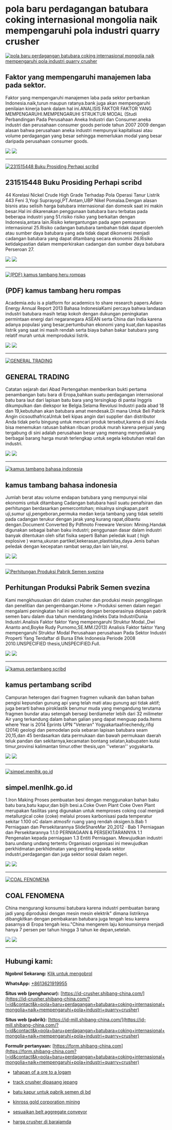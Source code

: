 # pola baru perdagangan batubara coking internasional mongolia naik mempengaruhi pola industri quarry crusher

<a href="https://swt.shibang-china.com/?l=id&img&k=pola+baru+perdagangan+batubara+coking+internasional+mongolia+naik+mempengaruhi+pola+industri+quarry+crusher" target="_blank">![pola baru perdagangan batubara coking internasional mongolia naik mempengaruhi pola industri quarry crusher](http://static.shibang-china.com/all-800x300/747.jpg)</a>

## Faktor yang mempengaruhi manajemen laba pada sektor.
Faktor yang mempengaruhi manajemen laba pada sektor perbankan Indonesia.naik,turun maupun ratanya.bank juga akan mempengaruhi penilaian kinerja bank dalam hal ini.ANALISIS FAKTOR FAKTOR YANG MEMPENGARUHI.MEMPENGARUHI STRUKTUR MODAL (Studi Perbandingan Pada Perusahaan Aneka Industri dan Consumer.aneka industri dan perusahaan consumer goods periode tahun 2007 2009 dengan alasan bahwa perusahaan aneka industri mempunyai kapitalisasi atau volume perdagangan yang besar sehingga memerlukan modal yang besar daripada perusahaan consumer goods.


<a href="https://whatsapp.shibangsoft.com/WhatsApp.php" target="_blank" title="WhatsApp">![](http://static.shibang-china.com/icon/whatsapp.png)</a> <a href="https://swt.shibang-china.com/?l=id&icon&k=pola+baru+perdagangan+batubara+coking+internasional+mongolia+naik+mempengaruhi+pola+industri+quarry+crusher" target="_blank">![](http://static.shibang-china.com/icon/chat-id.png)</a>

---

<a href="https://swt.shibang-china.com/?l=id&img&k=pola+baru+perdagangan+batubara+coking+internasional+mongolia+naik+mempengaruhi+pola+industri+quarry+crusher" target="_blank">![231515448 Buku Prosiding Perhapi scribd](http://static.shibang-china.com/all-800x300/1437.jpg)</a>

## 231515448 Buku Prosiding Perhapi scribd
44 Korelasi Nickel Crude High Grade Terhadap Pola Operasi Tanur Listrik 443 Feni 3,Yogi Suprayogi,PT.Antam,UBP Nikel Pomalaa.Dengan alasan bisnis atau selisih harga batubara internasional dan domesik saat ini makin besar.Hal ini dikarenakan penggunaan batubara baru terbatas pada beberapa industri yang 51.risiko risiko yang berkaitan dengan Indonesia,antara lain.Risiko ketergantungan pada agen pemasaran internasional 25.Risiko cadangan batubara tambahan tidak dapat diperoleh atau sumber daya batubara yang ada tidak dapat dikonversi menjadi cadangan batubara yang dapat ditambang secara ekonomis 26.Risiko ketidakpastian dalam memperkirakan cadangan dan sumber daya batubara Perseroan 27.


<a href="https://whatsapp.shibangsoft.com/WhatsApp.php" target="_blank" title="WhatsApp">![](http://static.shibang-china.com/icon/whatsapp.png)</a> <a href="https://swt.shibang-china.com/?l=id&icon&k=pola+baru+perdagangan+batubara+coking+internasional+mongolia+naik+mempengaruhi+pola+industri+quarry+crusher" target="_blank">![](http://static.shibang-china.com/icon/chat-id.png)</a>

---

<a href="https://swt.shibang-china.com/?l=id&img&k=pola+baru+perdagangan+batubara+coking+internasional+mongolia+naik+mempengaruhi+pola+industri+quarry+crusher" target="_blank">![(PDF) kamus tambang heru rompas](http://static.shibang-china.com/all-800x300/281.jpg)</a>

## (PDF) kamus tambang heru rompas
Academia.edu is a platform for academics to share research papers.Adaro Energy Annual Report 2013 Bahasa IndonesiaKami percaya bahwa landasan industri batubara masih tetap kokoh dengan dukungan peningkatan permintaan energi dari negaranegara ASEAN serta China dan India karena adanya populasi yang besar,pertumbuhan ekonomi yang kuat,dan kapasitas listrik yang saat ini masih rendah serta biaya bahan bakar batubara yang relatif murah untuk memproduksi listrik.


<a href="https://whatsapp.shibangsoft.com/WhatsApp.php" target="_blank" title="WhatsApp">![](http://static.shibang-china.com/icon/whatsapp.png)</a> <a href="https://swt.shibang-china.com/?l=id&icon&k=pola+baru+perdagangan+batubara+coking+internasional+mongolia+naik+mempengaruhi+pola+industri+quarry+crusher" target="_blank">![](http://static.shibang-china.com/icon/chat-id.png)</a>

---

<a href="https://swt.shibang-china.com/?l=id&img&k=pola+baru+perdagangan+batubara+coking+internasional+mongolia+naik+mempengaruhi+pola+industri+quarry+crusher" target="_blank">![GENERAL TRADING](http://static.shibang-china.com/all-800x300/183.jpg)</a>

## GENERAL TRADING
Catatan sejarah dari Abad Pertengahan memberikan bukti pertama penambangan batu bara di Eropa,bahkan suatu perdagangan internasional batu bara laut dari lapisan batu bara yang tersingkap di pantai Inggris dikumpulkan dan diekspor ke Belgia.Selama Revolusi Industri pada abad 18 dan 19,kebutuhan akan batubara amat mendesak.Di mana Untuk Beli Pabrik Angin cicsouthafricaUntuk beli kipas angin dari supplier dan distributor Anda tidak perlu bingung untuk mencari produk tersebut,karena di sini Anda bisa menemukan ratusan bahkan ribuan produk murah karena penjual yang tergabung di sini adalah perusahaan besar yang memang menyediakan berbagai barang harga murah terlengkap untuk segela kebutuhan retail dan industri.


<a href="https://whatsapp.shibangsoft.com/WhatsApp.php" target="_blank" title="WhatsApp">![](http://static.shibang-china.com/icon/whatsapp.png)</a> <a href="https://swt.shibang-china.com/?l=id&icon&k=pola+baru+perdagangan+batubara+coking+internasional+mongolia+naik+mempengaruhi+pola+industri+quarry+crusher" target="_blank">![](http://static.shibang-china.com/icon/chat-id.png)</a>

---

<a href="https://swt.shibang-china.com/?l=id&img&k=pola+baru+perdagangan+batubara+coking+internasional+mongolia+naik+mempengaruhi+pola+industri+quarry+crusher" target="_blank">![kamus tambang bahasa indonesia](http://static.shibang-china.com/all-800x300/4.jpg)</a>

## kamus tambang bahasa indonesia
Jumlah berat atau volume endapan batubara yang mempunyai nilai ekonomis untuk ditambang Cadangan batubara hasil suatu penafsiran dan perhitungan berdasarkan pemercontohan; misalnya singkapan,parit uji,sumur uji,pengeboran,permuka medan kerja tambang yang tidak seteliti pada cadangan terukur dengan jarak yang kurang rapat,dibantu dengan.Document Converted By Pdfmoto Freeware Version: Mining.Handak digunakan sebagai bahan baku industri; penggunaan dasar dalam industri banyak ditentukan oleh sifat fisika seperti Bahan peledak kuat ( high explosive ) warna,ukuran partikel,kekerasan,plastisitas,daya Jenis bahan peledak dengan kecepatan rambat serap,dan lain lain,msl.


<a href="https://whatsapp.shibangsoft.com/WhatsApp.php" target="_blank" title="WhatsApp">![](http://static.shibang-china.com/icon/whatsapp.png)</a> <a href="https://swt.shibang-china.com/?l=id&icon&k=pola+baru+perdagangan+batubara+coking+internasional+mongolia+naik+mempengaruhi+pola+industri+quarry+crusher" target="_blank">![](http://static.shibang-china.com/icon/chat-id.png)</a>

---

<a href="https://swt.shibang-china.com/?l=id&img&k=pola+baru+perdagangan+batubara+coking+internasional+mongolia+naik+mempengaruhi+pola+industri+quarry+crusher" target="_blank">![Perhitungan Produksi Pabrik Semen svezina](http://static.shibang-china.com/all-800x300/987.jpg)</a>

## Perhitungan Produksi Pabrik Semen svezina
Kami mengkhususkan diri dalam crusher dan produksi mesin penggilingan dan penelitian dan pengembangan.Home >.Produksi semen dalam negari mengalami peningkatan hal ini seiring dengan beroperasinya delapan pabrik semen baru dalam dua tahun mendatang.Indeks Data IndustriDunia Industri.Analisis Faktor faktor Yang mempengaruhi Struktur Modal.,Dwi Ananto and,Boyke Rudy Purnomo,SE.MM.(2013) Analisis Faktor faktor Yang mempengaruhi Struktur Modal Perusahaan perusahaan Pada Sektor Industri Properti Yang Terdaftar di Bursa Efek Indonesia Periode 2008 2010.UNSPECIFIED thesis,UNSPECIFIED.Full.


<a href="https://whatsapp.shibangsoft.com/WhatsApp.php" target="_blank" title="WhatsApp">![](http://static.shibang-china.com/icon/whatsapp.png)</a> <a href="https://swt.shibang-china.com/?l=id&icon&k=pola+baru+perdagangan+batubara+coking+internasional+mongolia+naik+mempengaruhi+pola+industri+quarry+crusher" target="_blank">![](http://static.shibang-china.com/icon/chat-id.png)</a>

---

<a href="https://swt.shibang-china.com/?l=id&img&k=pola+baru+perdagangan+batubara+coking+internasional+mongolia+naik+mempengaruhi+pola+industri+quarry+crusher" target="_blank">![kamus pertambang scribd](http://static.shibang-china.com/all-800x300/1000.jpg)</a>

## kamus pertambang scribd
Campuran heterogen dari fragmen fragmen vulkanik dan bahan bahan pengisi kepundan gunung api yang telah mati atau gunung api tidak aktif; juga berarti bahwa piroklastik berumur muda yang mengandung terutama fragmen bundar atau setengah bersegi berdiameter lebih dari 32 milimeter Air yang terkandung dalam bahan galian yang dapat menguap pada.Items where Year is 2014 Eprints UPN "Veteran" Yogyakartaafriechendy,rifqi (2014) geologi dan pemodelan pola sebaran lapisan batubara seam 20,15,dan 45 berdasarkan data permukaan dan bawah permukaan daerah teluk pandan dan sekitarnya,kecamatan bontang selatan,kabupaten kutai timur,provinsi kalimantan timur.other thesis,upn ''veteran'' yogyakarta.


<a href="https://whatsapp.shibangsoft.com/WhatsApp.php" target="_blank" title="WhatsApp">![](http://static.shibang-china.com/icon/whatsapp.png)</a> <a href="https://swt.shibang-china.com/?l=id&icon&k=pola+baru+perdagangan+batubara+coking+internasional+mongolia+naik+mempengaruhi+pola+industri+quarry+crusher" target="_blank">![](http://static.shibang-china.com/icon/chat-id.png)</a>

---

<a href="https://swt.shibang-china.com/?l=id&img&k=pola+baru+perdagangan+batubara+coking+internasional+mongolia+naik+mempengaruhi+pola+industri+quarry+crusher" target="_blank">![simpel.menlhk.go.id](http://static.shibang-china.com/all-800x300/268.jpg)</a>

## simpel.menlhk.go.id
1.Iron Making Proses pembuatan besi dengan menggunakan bahan baku batu bara,batu kapur,dan bijih besi.a.Coke Oven Plant Coke Oven Plant merupakan fasilitas yang digunakan untuk memproses coking coal menjadi metallurgical coke (coke) melalui proses karbonisasi pada temperatur sekitar 1.100 oC dalam atmosfir ruang yang rendah oksigen.b.Bab 1 Perniagaan dan Persekitarannya SlideShareMar 20,2012 · Bab 1 Perniagaan dan Persekitarannya 1.1.0 PERNIAGAAN & PERSEKITARANNYA 1.1 Pengenalan kepada perniagaan 1.3 Entiti Perniagaan. Mewujudkan industri baru.undang undang tertentu Organisasi organisasi ini mewujudkan perkhidmatan perkhidmatan yang penting kepada sektor industri,perdagangan dan juga sektor sosial dalam negeri.


<a href="https://whatsapp.shibangsoft.com/WhatsApp.php" target="_blank" title="WhatsApp">![](http://static.shibang-china.com/icon/whatsapp.png)</a> <a href="https://swt.shibang-china.com/?l=id&icon&k=pola+baru+perdagangan+batubara+coking+internasional+mongolia+naik+mempengaruhi+pola+industri+quarry+crusher" target="_blank">![](http://static.shibang-china.com/icon/chat-id.png)</a>

---

<a href="https://swt.shibang-china.com/?l=id&img&k=pola+baru+perdagangan+batubara+coking+internasional+mongolia+naik+mempengaruhi+pola+industri+quarry+crusher" target="_blank">![COAL FENOMENA](http://static.shibang-china.com/all-800x300/644.jpg)</a>

## COAL FENOMENA
China mengurangi konsumsi batubara karena industri pembuatan barang jadi yang diproduksi dengan mesin mesin elektrik" dimana listriknya dibangkitkan dengan pembakaran batubara juga tengah lesu karena pasarnya di Eropa tengah lesu."China mengerem laju konsumsinya menjadi hanya 7 persen per tahun hingga 3 tahun ke depan,setelah.

<a href="https://whatsapp.shibangsoft.com/WhatsApp.php" target="_blank" title="WhatsApp">![](http://static.shibang-china.com/icon/whatsapp.png)</a> <a href="https://swt.shibang-china.com/?l=id&icon&k=pola+baru+perdagangan+batubara+coking+internasional+mongolia+naik+mempengaruhi+pola+industri+quarry+crusher" target="_blank">![](http://static.shibang-china.com/icon/chat-id.png)</a>

---
## Hubungi kami:

**Ngobrol Sekarang:** [Klik untuk mengobrol](https://swt.shibang-china.com?l=id&contact&k=pola+baru+perdagangan+batubara+coking+internasional+mongolia+naik+mempengaruhi+pola+industri+quarry+crusher)

**WhatsApp:**  [+8613621919955](https://whatsapp.shibangsoft.com/WhatsApp.php)

**Situs web (penghancur):** [https://id-crusher.shibang-china.com/](https://id-crusher.shibang-china.com/?l=id&contact&k=pola+baru+perdagangan+batubara+coking+internasional+mongolia+naik+mempengaruhi+pola+industri+quarry+crusher)

**Situs web (pabrik):** [https://id-mill.shibang-china.com/](https://id-mill.shibang-china.com/?l=id&contact&k=pola+baru+perdagangan+batubara+coking+internasional+mongolia+naik+mempengaruhi+pola+industri+quarry+crusher)

**Formulir pertanyaan:** [https://form.shibang-china.com](https://form.shibang-china.com?l=id&contact&k=pola+baru+perdagangan+batubara+coking+internasional+mongolia+naik+mempengaruhi+pola+industri+quarry+crusher)

* [tahapan of a ore to a logam](../15/tahapan%20of%20a%20ore%20to%20a%20logam.md)

* [track crusher dipasang jepang](../15/track%20crusher%20dipasang%20jepang.md)

* [batu kapur untuk pabrik semen di bd](../11/batu%20kapur%20untuk%20pabrik%20semen%20di%20bd.md)

* [kinross gold corporation mining](../14/kinross%20gold%20corporation%20mining.md)

* [sesuaikan belt aggregate conveyor](../12/sesuaikan%20belt%20aggregate%20conveyor.md)

* [harga crusher di barajamda](../13/harga%20crusher%20di%20barajamda.md)